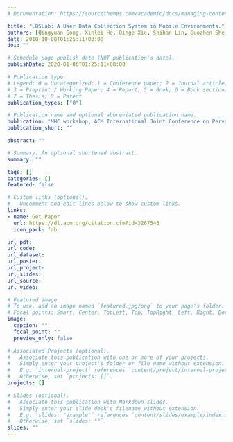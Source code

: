 ```yaml
---
# Documentation: https://sourcethemes.com/academic/docs/managing-content/

title: "LBSLab: A User Data Collection System in Mobile Environments."
authors: [Qingyuan Gong, Xinlei He, Qinge Xie, Shihan Lin, Guozhen She, Ruiyu Fang, Rui Han, Yang Chen, Yu Xiao, Xiaoming Fu and Xin Wang]
date: 2018-10-08T01:25:11+08:00
doi: ""

# Schedule page publish date (NOT publication's date).
publishDate: 2020-01-06T01:25:11+08:00

# Publication type.
# Legend: 0 = Uncategorized; 1 = Conference paper; 2 = Journal article;
# 3 = Preprint / Working Paper; 4 = Report; 5 = Book; 6 = Book section;
# 7 = Thesis; 8 = Patent
publication_types: ["0"]

# Publication name and optional abbreviated publication name.
publication: "MHC workshop, ACM International Joint Conference on Pervasive and Ubiquitous Computing (UbiComp) 2018. (Accept)"
publication_short: ""

abstract: ""

# Summary. An optional shortened abstract.
summary: ""

tags: []
categories: []
featured: false

# Custom links (optional).
#   Uncomment and edit lines below to show custom links.
links: 
- name: Get Paper
  url: https://dl.acm.org/citation.cfm?id=3267546
  icon_pack: fab

url_pdf:
url_code:
url_dataset:
url_poster:
url_project:
url_slides:
url_source:
url_video:

# Featured image
# To use, add an image named `featured.jpg/png` to your page's folder. 
# Focal points: Smart, Center, TopLeft, Top, TopRight, Left, Right, BottomLeft, Bottom, BottomRight.
image:
  caption: ""
  focal_point: ""
  preview_only: false

# Associated Projects (optional).
#   Associate this publication with one or more of your projects.
#   Simply enter your project's folder or file name without extension.
#   E.g. `internal-project` references `content/project/internal-project/index.md`.
#   Otherwise, set `projects: []`.
projects: []

# Slides (optional).
#   Associate this publication with Markdown slides.
#   Simply enter your slide deck's filename without extension.
#   E.g. `slides: "example"` references `content/slides/example/index.md`.
#   Otherwise, set `slides: ""`.
slides: ""
---
```

